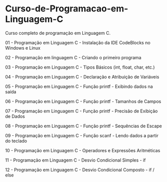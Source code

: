 # Curso-de-Programacao-em-Linguagem-C
Curso completo de programação em Linguagem C.

01 - Programação em Linguagem C - Instalação da IDE CodeBlocks no Windows e Linux

02 - Programação em linguagem C - Criando o primeiro programa

03 - Programação em Linguagem C - Tipos Básicos (int, float, char, etc.)

04 - Programação em Linguagem C - Declaração e Atribuição de Variáveis

05 - Programação em Linguagem C - Função printf - Exibindo dados na saída

06 - Programação em Linguagem C - Função printf - Tamanhos de Campos

07 - Programação em Linguagem C - Função printf - Precisão de Exibição de Dados

08 - Programação em Linguagem C - Função printf - Sequências de Escape

09 - Programação em Linguagem C - Função scanf - Lendo dados a partir do teclado

10 - Programação em Linguagem C - Operadores e Expressões Aritméticas

11 - Programação em Linguagem C - Desvio Condicional Simples - if

12 - Programação em Linguagem C - Desvio Condicional Composto - if / else
